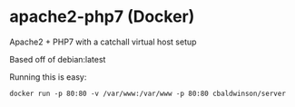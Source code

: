 # apache2-php7 (Docker)
Apache2 + PHP7 with a catchall virtual host setup

Based off of debian:latest

Running this is easy:
```
docker run -p 80:80 -v /var/www:/var/www -p 80:80 cbaldwinson/server
```